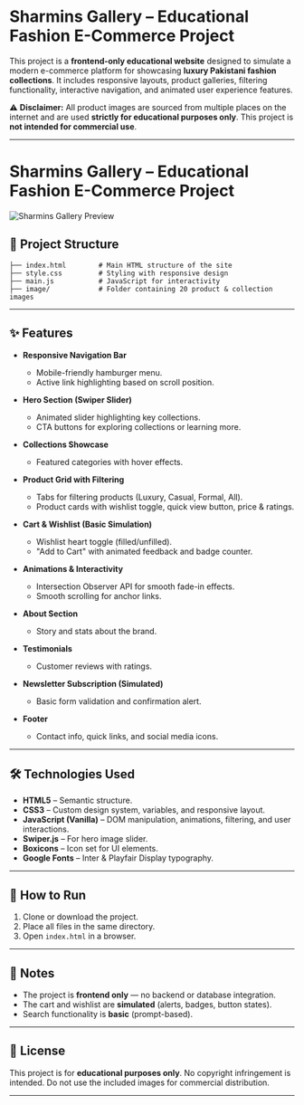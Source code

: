 # Sharmins Gallery – Educational Fashion E-Commerce Project

This project is a **frontend-only educational website** designed to simulate a modern e-commerce platform for showcasing **luxury Pakistani fashion collections**. It includes responsive layouts, product galleries, filtering functionality, interactive navigation, and animated user experience features.

⚠️ **Disclaimer:**
All product images are sourced from multiple places on the internet and are used **strictly for educational purposes only**. This project is **not intended for commercial use**.

---

# Sharmins Gallery – Educational Fashion E-Commerce Project  

![Sharmins Gallery Preview](assets/website.png)


## 📂 Project Structure

```
├── index.html        # Main HTML structure of the site
├── style.css         # Styling with responsive design
├── main.js           # JavaScript for interactivity
├── image/            # Folder containing 20 product & collection images
```

---

## ✨ Features

* **Responsive Navigation Bar**

  * Mobile-friendly hamburger menu.
  * Active link highlighting based on scroll position.

* **Hero Section (Swiper Slider)**

  * Animated slider highlighting key collections.
  * CTA buttons for exploring collections or learning more.

* **Collections Showcase**

  * Featured categories with hover effects.

* **Product Grid with Filtering**

  * Tabs for filtering products (Luxury, Casual, Formal, All).
  * Product cards with wishlist toggle, quick view button, price & ratings.

* **Cart & Wishlist (Basic Simulation)**

  * Wishlist heart toggle (filled/unfilled).
  * "Add to Cart" with animated feedback and badge counter.

* **Animations & Interactivity**

  * Intersection Observer API for smooth fade-in effects.
  * Smooth scrolling for anchor links.

* **About Section**

  * Story and stats about the brand.

* **Testimonials**

  * Customer reviews with ratings.

* **Newsletter Subscription (Simulated)**

  * Basic form validation and confirmation alert.

* **Footer**

  * Contact info, quick links, and social media icons.

---

## 🛠️ Technologies Used

* **HTML5** – Semantic structure.
* **CSS3** – Custom design system, variables, and responsive layout.
* **JavaScript (Vanilla)** – DOM manipulation, animations, filtering, and user interactions.
* **Swiper.js** – For hero image slider.
* **Boxicons** – Icon set for UI elements.
* **Google Fonts** – Inter & Playfair Display typography.

---

## 🚀 How to Run

1. Clone or download the project.
2. Place all files in the same directory.
3. Open `index.html` in a browser.

---

## 📌 Notes

* The project is **frontend only** — no backend or database integration.
* The cart and wishlist are **simulated** (alerts, badges, button states).
* Search functionality is **basic** (prompt-based).

---

## 📜 License

This project is for **educational purposes only**.
No copyright infringement is intended.
Do not use the included images for commercial distribution.

---
